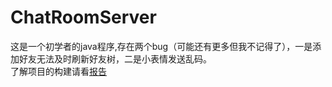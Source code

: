 # ChatRoomServer

这是一个初学者的java程序,存在两个bug（可能还有更多但我不记得了），一是添加好友无法及时刷新好友树，二是小表情发送乱码。    
了解项目的构建请看[报告](https://github.com/lywow/ChatRoomClient/blob/master/%E8%81%8A%E5%A4%A9%E7%B3%BB%E7%BB%9F%E8%AE%BE%E8%AE%A1%E6%8A%A5%E5%91%8A.pdf)
